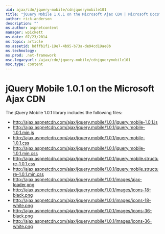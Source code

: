 ```yaml
---
uid: ajax/cdn/jquery-mobile/cdnjquerymobile101
title: "jQuery Mobile 1.0.1 on the Microsoft Ajax CDN | Microsoft Docs"
author: rick-anderson
description: ""
ms.author: aspnetcontent
manager: wpickett
ms.date: 07/23/2014
ms.topic: article
ms.assetid: bdffb1f1-19e7-4b95-b73a-de94cd19ae8b
ms.technology: 
ms.prod: .net-framework
msc.legacyurl: /ajax/cdn/jquery-mobile/cdnjquerymobile101
msc.type: content
---
```

jQuery Mobile 1.0.1 on the Microsoft Ajax CDN
====================
The jQuery Mobile 1.0.1 library includes the following files:

- http://ajax.aspnetcdn.com/ajax/jquery.mobile/1.0.1/jquery.mobile-1.0.1.js
- http://ajax.aspnetcdn.com/ajax/jquery.mobile/1.0.1/jquery.mobile-1.0.1.min.js
- http://ajax.aspnetcdn.com/ajax/jquery.mobile/1.0.1/jquery.mobile-1.0.1.css
- http://ajax.aspnetcdn.com/ajax/jquery.mobile/1.0.1/jquery.mobile-1.0.1.min.css
- http://ajax.aspnetcdn.com/ajax/jquery.mobile/1.0.1/jquery.mobile.structure-1.0.1.css
- http://ajax.aspnetcdn.com/ajax/jquery.mobile/1.0.1/jquery.mobile.structure-1.0.1.min.css
- http://ajax.aspnetcdn.com/ajax/jquery.mobile/1.0.1/images/ajax-loader.png
- http://ajax.aspnetcdn.com/ajax/jquery.mobile/1.0.1/images/icons-18-black.png
- http://ajax.aspnetcdn.com/ajax/jquery.mobile/1.0.1/images/icons-18-white.png
- http://ajax.aspnetcdn.com/ajax/jquery.mobile/1.0.1/images/icons-36-black.png
- http://ajax.aspnetcdn.com/ajax/jquery.mobile/1.0.1/images/icons-36-white.png
